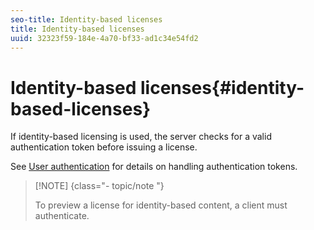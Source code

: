 ```yaml
---
seo-title: Identity-based licenses
title: Identity-based licenses
uuid: 32323f59-184e-4a70-bf33-ad1c34e54fd2
---
```


# Identity-based licenses{#identity-based-licenses}

If identity-based licensing is used, the server checks for a valid authentication token before issuing a license.

See [User authentication](../../../protecting-content/implementing-the-license-server/processing-drm-requests.md#user-authentication) for details on handling authentication tokens.

>[!NOTE] {class="- topic/note "}
>
>To preview a license for identity-based content, a client must authenticate.

